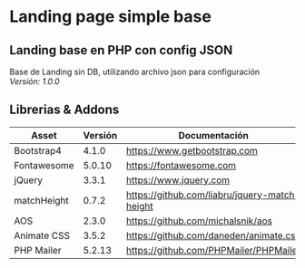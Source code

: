 # Landing page simple base
## Landing base en PHP con config JSON

Base de Landing sin DB, utilizando archivo json para configuración  
*Versión: 1.0.0*  

## Librerias & Addons
|Asset|Versión|Documentación|
|---|---|---|
|Bootstrap4|4.1.0|https://www.getbootstrap.com|
|Fontawesome|5.0.10|https://fontawesome.com|
|jQuery|3.3.1|https://www.jquery.com|
|matchHeight|0.7.2|https://github.com/liabru/jquery-match-height|
|AOS|2.3.0|https://github.com/michalsnik/aos|
|Animate CSS|3.5.2|https://github.com/daneden/animate.css|
|PHP Mailer|5.2.13|https://github.com/PHPMailer/PHPMailer|
